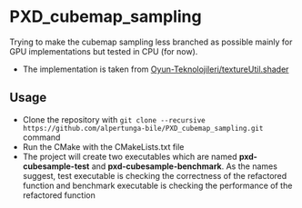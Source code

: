# PXD_cubemap_sampling

Trying to make the cubemap sampling less branched as possible mainly for GPU implementations but tested in CPU (for now).

- The implementation is taken from [Oyun-Teknolojileri/textureUtil.shader](https://github.com/Oyun-Teknolojileri/ToolKit/blob/Engine/Resources/Engine/Shaders/textureUtil.shader)

## Usage

- Clone the repository with ```git clone --recursive https://github.com/alpertunga-bile/PXD_cubemap_sampling.git``` command
- Run the CMake with the CMakeLists.txt file
- The project will create two executables which are named **pxd-cubesample-test** and **pxd-cubesample-benchmark**. As the names suggest, test executable is checking the correctness of the refactored function and benchmark executable is checking the performance of the refactored function
